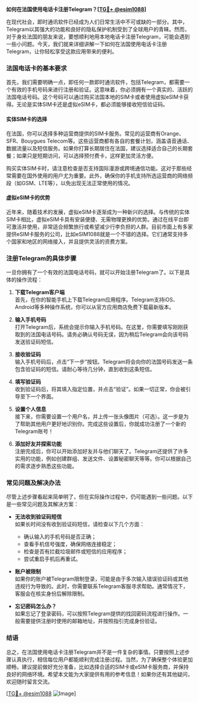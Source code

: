 **如何在法国使用电话卡注册Telegram？[[TG💪+ @esim1088](https://t.me/s/esim1088)]**

在现代社会，即时通讯软件已经成为人们日常生活中不可或缺的一部分。其中，Telegram以其强大的功能和良好的隐私保护机制受到了全球用户的青睐。然而，对于身处法国的朋友来说，要想顺利地用本地电话卡注册Telegram，可能会遇到一些小问题。今天，我们就来详细讲解一下如何在法国使用电话卡注册Telegram，让你轻松享受这款应用带来的便利。

### 法国电话卡的基本要求

首先，我们需要明确一点，即任何一款即时通讯软件，包括Telegram，都需要一个有效的手机号码来进行注册和验证。这意味着，你必须拥有一个真实的、活跃的法国电话号码。这个号码可以通过购买法国本地的SIM卡或者使用虚拟eSIM卡获得。无论是实体SIM卡还是虚拟eSIM卡，都必须能够接收短信验证码。

#### 实体SIM卡的选择

在法国，你可以选择多种运营商提供的SIM卡服务。常见的运营商有Orange、SFR、Bouygues Telecom等。这些运营商都有各自的套餐计划，涵盖语音通话、数据流量以及短信服务。如果你打算长期居住在法国，建议选择适合自己的长期套餐；如果只是短期访问，可以选择预付费卡，这样更加灵活方便。

购买实体SIM卡时，请注意检查是否支持国际漫游或跨境通信功能。这对于那些经常需要在国外使用的用户尤为重要。此外，确保你的手机支持所选运营商的网络频段（如GSM、LTE等），以免出现无法正常使用的情况。

#### 虚拟eSIM卡的优势

近年来，随着技术的发展，虚拟eSIM卡逐渐成为一种新兴的选择。与传统的实体SIM卡相比，虚拟eSIM卡具有安装便捷、无需物理更换的优势。通过在线平台即可激活并使用，非常适合频繁旅行或希望减少行李负担的人群。目前市面上有多家提供eSIM卡服务的公司，比如eSIM1088就是一个不错的选择。它们通常支持多个国家和地区的网络接入，并且提供灵活的资费方案。

### 注册Telegram的具体步骤

一旦你拥有了一个有效的法国电话号码，就可以开始注册Telegram了。以下是具体的操作流程：

1. **下载Telegram客户端**  
   首先，在你的智能手机上下载Telegram应用程序。Telegram支持iOS、Android等多种操作系统，你可以从官方应用商店免费下载最新版本。

2. **输入手机号码**  
   打开Telegram后，系统会提示你输入手机号码。在这里，你需要填写刚刚获取到的法国电话号码。请务必确认号码无误，因为稍后Telegram会向该号码发送验证码短信。

3. **接收验证码**  
   输入手机号码后，点击“下一步”按钮。Telegram将会向你的法国号码发送一条包含验证码的短信。请耐心等待几分钟，直到收到这条短信。

4. **填写验证码**  
   收到验证码后，将其填入指定位置，并点击“验证”。如果一切正常，你会被引导至下一个界面。

5. **设置个人信息**  
   接下来，你需要设置一个用户名，并上传一张头像图片（可选）。这一步是为了帮助其他用户更好地识别你。完成这些设置后，你就成功注册了一个新的Telegram账号！

6. **添加好友并探索功能**  
   注册完成后，你可以开始添加好友并与他们聊天了。Telegram还提供了许多实用的功能，例如创建群组、发送文件、设置秘密聊天等等。你可以根据自己的需求逐步熟悉这些功能。

### 常见问题及解决办法

尽管上述步骤看起来简单明了，但在实际操作过程中，仍可能遇到一些问题。以下是一些常见问题及其解决方案：

- **无法收到验证码短信**  
  如果长时间没有收到验证码短信，请检查以下几个方面：  
  - 确认输入的手机号码是否正确；  
  - 查看手机信号强度，确保网络连接稳定；  
  - 检查是否有拦截垃圾邮件或短信的应用程序；  
  - 尝试重启手机后再重试。

- **账户被限制**  
  如果你的账户被Telegram限制登录，可能是由于多次输入错误验证码或其他违规行为导致的。此时，你需要联系Telegram客服寻求帮助。通常情况下，客服会在核实身份后解除限制。

- **忘记密码怎么办？**  
  如果忘记了登录密码，可以按照Telegram提供的找回密码流程进行操作。一般需要提供注册时使用的邮箱地址，并按照指引完成身份验证。

### 结语

总之，在法国使用电话卡注册Telegram并不是一件复杂的事情。只要按照上述步骤认真执行，相信每位用户都能顺利完成注册过程。当然，为了确保整个体验更加顺畅，建议提前做好充分准备，比如选择合适的SIM卡或eSIM卡服务商，并保持良好的网络环境。希望本文能为大家提供有用的参考信息！如果你还有其他疑问，欢迎随时留言交流。

[[TG💪+ @esim1088](https://t.me/s/esim1088) ![Image](https://i.postimg.cc/4NQfJmqS/Snipaste-2025-05-13-00-14-12.png)]